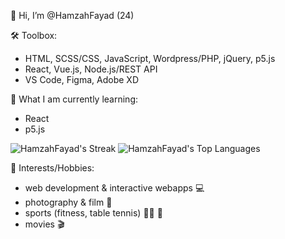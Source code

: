 👋 Hi, I’m @HamzahFayad (24)

🛠 Toolbox:
* HTML, SCSS/CSS, JavaScript, Wordpress/PHP, jQuery, p5.js
* React, Vue.js, Node.js/REST API
* VS Code, Figma, Adobe XD

📖 What I am currently learning:
*  React
*  p5.js

![HamzahFayad's Streak](https://github-readme-streak-stats.herokuapp.com/?user=HamzahFayad&theme=tokyonight&hide_border=false)
![HamzahFayad's Top Languages](https://github-readme-stats.vercel.app/api/top-langs/?username=HamzahFayad&theme=tokyonight&show_icons=true&hide_border=false&layout=compact)

<!--![Anurag's GitHub stats](https://github-readme-stats.vercel.app/api?username=HamzahFayad&show_icons=true&theme=tokyonight)-->


🎳 Interests/Hobbies:
* web development & interactive webapps 💻
* photography & film 📸
* sports (fitness, table tennis) 🏋️‍♂️ 🏓
* movies 🎬
